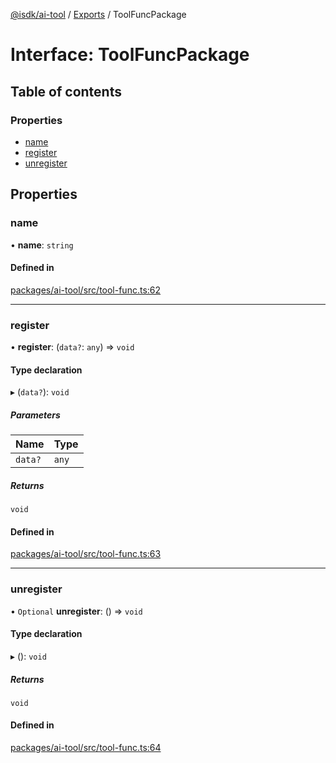 [@isdk/ai-tool](../README.md) / [Exports](../modules.md) / ToolFuncPackage

# Interface: ToolFuncPackage

## Table of contents

### Properties

- [name](ToolFuncPackage.md#name)
- [register](ToolFuncPackage.md#register)
- [unregister](ToolFuncPackage.md#unregister)

## Properties

### name

• **name**: `string`

#### Defined in

[packages/ai-tool/src/tool-func.ts:62](https://github.com/isdk/ai-tool.js/blob/c2cbe6039817535b740ff3ca5f97829770039649/src/tool-func.ts#L62)

___

### register

• **register**: (`data?`: `any`) => `void`

#### Type declaration

▸ (`data?`): `void`

##### Parameters

| Name | Type |
| :------ | :------ |
| `data?` | `any` |

##### Returns

`void`

#### Defined in

[packages/ai-tool/src/tool-func.ts:63](https://github.com/isdk/ai-tool.js/blob/c2cbe6039817535b740ff3ca5f97829770039649/src/tool-func.ts#L63)

___

### unregister

• `Optional` **unregister**: () => `void`

#### Type declaration

▸ (): `void`

##### Returns

`void`

#### Defined in

[packages/ai-tool/src/tool-func.ts:64](https://github.com/isdk/ai-tool.js/blob/c2cbe6039817535b740ff3ca5f97829770039649/src/tool-func.ts#L64)
